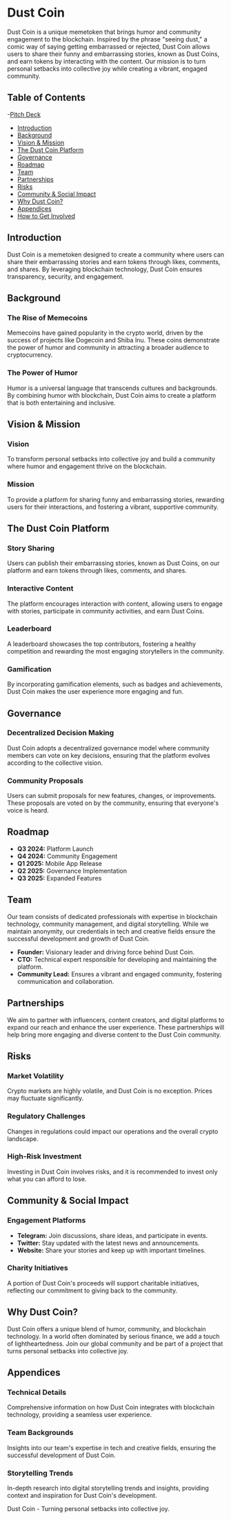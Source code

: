 # Dust Coin

Dust Coin is a unique memetoken that brings humor and community engagement to the blockchain. Inspired by the phrase "seeing dust," a comic way of saying getting embarrassed or rejected, Dust Coin allows users to share their funny and embarrassing stories, known as Dust Coins, and earn tokens by interacting with the content. Our mission is to turn personal setbacks into collective joy while creating a vibrant, engaged community.

## Table of Contents
  -[Pitch Deck](https://github.com/DUST-COIN/DSTC/blob/master/DUST%20COIN.pptx)
- [Introduction](#introduction)
- [Background](#background)
- [Vision & Mission](#vision--mission)
- [The Dust Coin Platform](#the-dust-coin-platform)
- [Governance](#governance)
- [Roadmap](#roadmap)
- [Team](#team)
- [Partnerships](#partnerships)
- [Risks](#risks)
- [Community & Social Impact](#community--social-impact)
- [Why Dust Coin?](#why-dust-coin)
- [Appendices](#appendices)
- [How to Get Involved](#how-to-get-involved)

## Introduction

Dust Coin is a memetoken designed to create a community where users can share their embarrassing stories and earn tokens through likes, comments, and shares. By leveraging blockchain technology, Dust Coin ensures transparency, security, and engagement.

## Background

### The Rise of Memecoins

Memecoins have gained popularity in the crypto world, driven by the success of projects like Dogecoin and Shiba Inu. These coins demonstrate the power of humor and community in attracting a broader audience to cryptocurrency.

### The Power of Humor

Humor is a universal language that transcends cultures and backgrounds. By combining humor with blockchain, Dust Coin aims to create a platform that is both entertaining and inclusive.

## Vision & Mission

### Vision

To transform personal setbacks into collective joy and build a community where humor and engagement thrive on the blockchain.

### Mission

To provide a platform for sharing funny and embarrassing stories, rewarding users for their interactions, and fostering a vibrant, supportive community.

## The Dust Coin Platform

### Story Sharing

Users can publish their embarrassing stories, known as Dust Coins, on our platform and earn tokens through likes, comments, and shares.

### Interactive Content

The platform encourages interaction with content, allowing users to engage with stories, participate in community activities, and earn Dust Coins.

### Leaderboard

A leaderboard showcases the top contributors, fostering a healthy competition and rewarding the most engaging storytellers in the community.

### Gamification

By incorporating gamification elements, such as badges and achievements, Dust Coin makes the user experience more engaging and fun.

## Governance

### Decentralized Decision Making

Dust Coin adopts a decentralized governance model where community members can vote on key decisions, ensuring that the platform evolves according to the collective vision.

### Community Proposals

Users can submit proposals for new features, changes, or improvements. These proposals are voted on by the community, ensuring that everyone's voice is heard.

## Roadmap

- **Q3 2024:** Platform Launch
- **Q4 2024:** Community Engagement
- **Q1 2025:** Mobile App Release
- **Q2 2025:** Governance Implementation
- **Q3 2025:** Expanded Features

## Team

Our team consists of dedicated professionals with expertise in blockchain technology, community management, and digital storytelling. While we maintain anonymity, our credentials in tech and creative fields ensure the successful development and growth of Dust Coin.

- **Founder:** Visionary leader and driving force behind Dust Coin.
- **CTO:** Technical expert responsible for developing and maintaining the platform.
- **Community Lead:** Ensures a vibrant and engaged community, fostering communication and collaboration.

## Partnerships

We aim to partner with influencers, content creators, and digital platforms to expand our reach and enhance the user experience. These partnerships will help bring more engaging and diverse content to the Dust Coin community.

## Risks

### Market Volatility

Crypto markets are highly volatile, and Dust Coin is no exception. Prices may fluctuate significantly.

### Regulatory Challenges

Changes in regulations could impact our operations and the overall crypto landscape.

### High-Risk Investment

Investing in Dust Coin involves risks, and it is recommended to invest only what you can afford to lose.

## Community & Social Impact

### Engagement Platforms

- **Telegram:** Join discussions, share ideas, and participate in events.
- **Twitter:** Stay updated with the latest news and announcements.
- **Website:** Share your stories and keep up with important timelines.

### Charity Initiatives

A portion of Dust Coin's proceeds will support charitable initiatives, reflecting our commitment to giving back to the community.

## Why Dust Coin?

Dust Coin offers a unique blend of humor, community, and blockchain technology. In a world often dominated by serious finance, we add a touch of lightheartedness. Join our global community and be part of a project that turns personal setbacks into collective joy.

## Appendices

### Technical Details

Comprehensive information on how Dust Coin integrates with blockchain technology, providing a seamless user experience.

### Team Backgrounds

Insights into our team's expertise in tech and creative fields, ensuring the successful development of Dust Coin.

### Storytelling Trends

In-depth research into digital storytelling trends and insights, providing context and inspiration for Dust Coin's development.



Dust Coin - Turning personal setbacks into collective joy.
